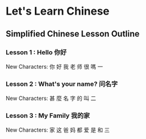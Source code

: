 # Let's Learn Chinese

## Simplified Chinese Lesson Outline

### Lesson 1 : Hello 你好
New Characters: 你 好 我 老 师 很 嗎 一

### Lesson 2 : What's your name? 问名字
New Characters: 甚 麼 名 字 的 叫 二

### Lesson 3 : My Family 我的家
New Characters: 家 这 爸 妈 都 爱 是 和 三